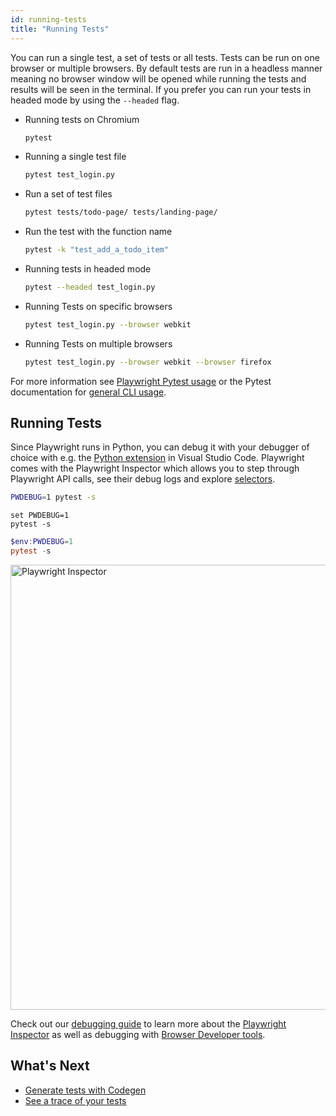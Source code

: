 ```yaml
---
id: running-tests
title: "Running Tests"
---
```


You can run a single test, a set of tests or all tests. Tests can be run on one browser or multiple browsers. By default tests are run in a headless manner meaning no browser window will be opened while running the tests and results will be seen in the terminal. If you prefer you can run your tests in headed mode by using the `--headed` flag.

- Running tests on Chromium

  ```bash
  pytest
  ```

- Running a single test file

  ```bash
  pytest test_login.py
  ```

- Run a set of test files

  ```bash
  pytest tests/todo-page/ tests/landing-page/
  ```

- Run the test with the function name

  ```bash
  pytest -k "test_add_a_todo_item"
  ```

- Running tests in headed mode

  ```bash
  pytest --headed test_login.py
  ```

- Running Tests on specific browsers

  ```bash
  pytest test_login.py --browser webkit
  ```

- Running Tests on multiple browsers

  ```bash
  pytest test_login.py --browser webkit --browser firefox
  ```

For more information see [Playwright Pytest usage](./test-runners.md) or the Pytest documentation for [general CLI usage](https://docs.pytest.org/en/stable/usage.html).

## Running Tests

Since Playwright runs in Python, you can debug it with your debugger of choice with e.g. the [Python extension](https://code.visualstudio.com/docs/python/python-tutorial) in Visual Studio Code. Playwright comes with the Playwright Inspector which allows you to step through Playwright API calls, see their debug logs and explore [selectors](./selectors.md).


```bash tab=bash-bash lang=python
PWDEBUG=1 pytest -s
```

```batch tab=bash-batch lang=python
set PWDEBUG=1
pytest -s
```

```powershell tab=bash-powershell lang=python
$env:PWDEBUG=1
pytest -s
```
<img width="712" alt="Playwright Inspector" src="https://user-images.githubusercontent.com/883973/108614092-8c478a80-73ac-11eb-9597-67dfce110e00.png"></img>

Check out our [debugging guide](./debug.md) to learn more about the [Playwright Inspector](./debug.md#playwright-inspector) as well as debugging with [Browser Developer tools](./debug.md#browser-developer-tools).


## What's Next

- [Generate tests with Codegen](./codegen.md)
- [See a trace of your tests](./trace-viewer-intro.md)